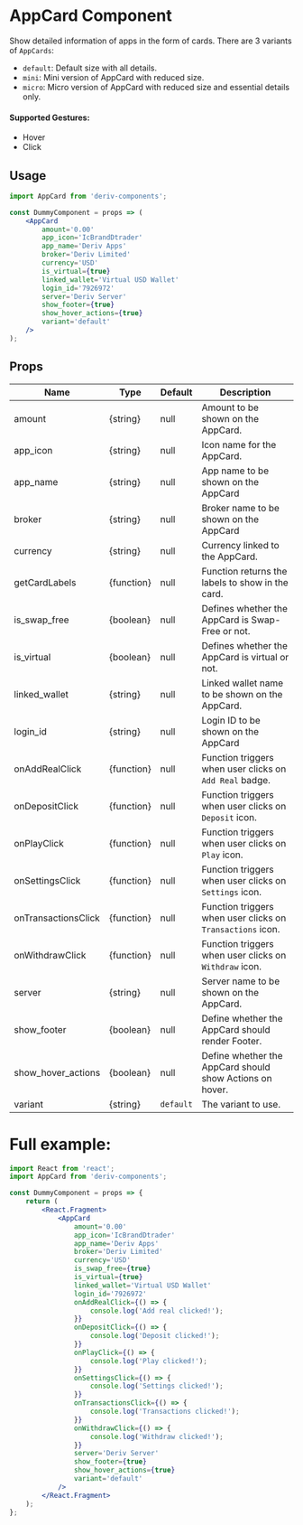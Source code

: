 # AppCard Component

Show detailed information of apps in the form of cards. There are 3 variants of `AppCards`:

-   `default`: Default size with all details.
-   `mini`: Mini version of AppCard with reduced size.
-   `micro`: Micro version of AppCard with reduced size and essential details only.

#### Supported Gestures:

-   Hover
-   Click

## Usage

```jsx
import AppCard from 'deriv-components';

const DummyComponent = props => (
    <AppCard
        amount='0.00'
        app_icon='IcBrandDtrader'
        app_name='Deriv Apps'
        broker='Deriv Limited'
        currency='USD'
        is_virtual={true}
        linked_wallet='Virtual USD Wallet'
        login_id='7926972'
        server='Deriv Server'
        show_footer={true}
        show_hover_actions={true}
        variant='default'
    />
);
```

## Props

| Name                | Type       | Default   | Description                                                |
| ------------------- | ---------- | --------- | ---------------------------------------------------------- |
| amount              | {string}   | null      | Amount to be shown on the AppCard.                         |
| app_icon            | {string}   | null      | Icon name for the AppCard.                                 |
| app_name            | {string}   | null      | App name to be shown on the AppCard                        |
| broker              | {string}   | null      | Broker name to be shown on the AppCard                     |
| currency            | {string}   | null      | Currency linked to the AppCard.                            |
| getCardLabels       | {function} | null      | Function returns the labels to show in the card.           |
| is_swap_free        | {boolean}  | null      | Defines whether the AppCard is Swap-Free or not.           |
| is_virtual          | {boolean}  | null      | Defines whether the AppCard is virtual or not.             |
| linked_wallet       | {string}   | null      | Linked wallet name to be shown on the AppCard.             |
| login_id            | {string}   | null      | Login ID to be shown on the AppCard                        |
| onAddRealClick      | {function} | null      | Function triggers when user clicks on `Add Real` badge.    |
| onDepositClick      | {function} | null      | Function triggers when user clicks on `Deposit` icon.      |
| onPlayClick         | {function} | null      | Function triggers when user clicks on `Play` icon.         |
| onSettingsClick     | {function} | null      | Function triggers when user clicks on `Settings` icon.     |
| onTransactionsClick | {function} | null      | Function triggers when user clicks on `Transactions` icon. |
| onWithdrawClick     | {function} | null      | Function triggers when user clicks on `Withdraw` icon.     |
| server              | {string}   | null      | Server name to be shown on the AppCard.                    |
| show_footer         | {boolean}  | null      | Define whether the AppCard should render Footer.           |
| show_hover_actions  | {boolean}  | null      | Define whether the AppCard should show Actions on hover.   |
| variant             | {string}   | `default` | The variant to use.                                        |

# Full example:

```jsx
import React from 'react';
import AppCard from 'deriv-components';

const DummyComponent = props => {
    return (
        <React.Fragment>
            <AppCard
                amount='0.00'
                app_icon='IcBrandDtrader'
                app_name='Deriv Apps'
                broker='Deriv Limited'
                currency='USD'
                is_swap_free={true}
                is_virtual={true}
                linked_wallet='Virtual USD Wallet'
                login_id='7926972'
                onAddRealClick={() => {
                    console.log('Add real clicked!');
                }}
                onDepositClick={() => {
                    console.log('Deposit clicked!');
                }}
                onPlayClick={() => {
                    console.log('Play clicked!');
                }}
                onSettingsClick={() => {
                    console.log('Settings clicked!');
                }}
                onTransactionsClick={() => {
                    console.log('Transactions clicked!');
                }}
                onWithdrawClick={() => {
                    console.log('Withdraw clicked!');
                }}
                server='Deriv Server'
                show_footer={true}
                show_hover_actions={true}
                variant='default'
            />
        </React.Fragment>
    );
};
```
